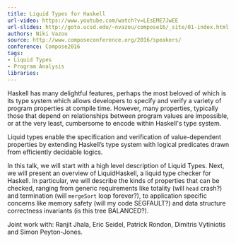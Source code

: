 ```yaml
---
title: Liquid Types for Haskell
url-video: https://www.youtube.com/watch?v=LEsEME7JwEE
url-slides: http://goto.ucsd.edu/~nvazou/compose16/_site/01-index.html
authors: Niki Vazou
source: http://www.composeconference.org/2016/speakers/
conference: Compose2016
tags: 
- Liquid Types
- Program Analysis
libraries: 
---
```


Haskell has many delightful features, perhaps the most beloved of which is its type system which allows developers to specify and verify a variety of program properties at compile time. However, many properties, typically those that depend on relationships between program values are impossible, or at the very least, cumbersome to encode within Haskell's type system. 

Liquid types enable the specification and verification of value-dependent properties by extending Haskell’s type system with logical predicates drawn from efficiently decidable logics. 

In this talk, we will start with a high level description of Liquid Types. Next, we will present an overview of LiquidHaskell, a liquid type checker for Haskell. In particular, we will describe the kinds of properties that can be checked, ranging from generic requirements like totality (will `head` crash?) and termination (will `mergeSort` loop forever?), to application specific concerns like memory safety (will my code SEGFAULT?) and data structure correctness invariants (is this tree BALANCED?).

Joint work with: Ranjit Jhala, Eric Seidel, Patrick Rondon, Dimitris Vytiniotis and Simon Peyton-Jones.
